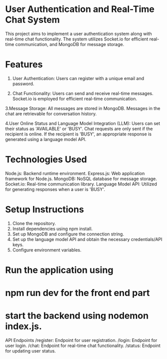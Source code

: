 # User Authentication and Real-Time Chat System

This project aims to implement a user authentication system along with real-time chat functionality. The system utilizes  Socket.io for efficient real-time communication, and MongoDB for message storage.

# Features

1. User Authentication:
Users can register with a unique email and password.

2. Chat Functionality:
Users can send and receive real-time messages.
Socket.io is employed for efficient real-time communication.

3.Message Storage:
All messages are stored in MongoDB.
Messages in the chat are retrievable for conversation history.

4.User Online Status and Language Model Integration (LLM):
Users can set their status as 'AVAILABLE' or 'BUSY'.
Chat requests are only sent if the recipient is online.
If the recipient is 'BUSY', an appropriate response is generated using a language model API.

# Technologies Used
Node.js: Backend runtime environment.
Express.js: Web application framework for Node.js.
MongoDB: NoSQL database for message storage.
Socket.io: Real-time communication library.
Language Model API: Utilized for generating responses when a user is 'BUSY'.

# Setup Instructions
1. Clone the repository.
2. Install dependencies using npm install.
3. Set up MongoDB and configure the connection string.
4. Set up the language model API and obtain the necessary credentials/API keys.
5. Configure environment variables.
# Run the application using 
# npm run dev for the front end part 
# start the backend using nodemon index.js.

API Endpoints
/register: Endpoint for user registration.
/login: Endpoint for user login.
/chat: Endpoint for real-time chat functionality.
/status: Endpoint for updating user status.
